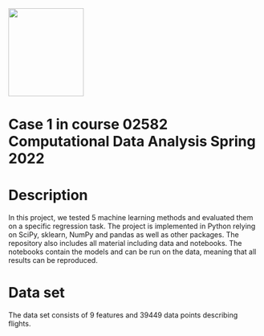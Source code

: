 <div>
<img src="https://user-images.githubusercontent.com/80641437/159114973-77077b5b-f5a5-438a-867a-13637489f602.png" width="150" height="175"/>
</div>

# Case 1 in course 02582 Computational Data Analysis Spring 2022


# Description
In this project, we tested 5 machine learning methods and evaluated them on a specific regression task. The project is implemented in Python relying on SciPy, sklearn, NumPy and pandas as well as other packages. The repository also includes all material including data and notebooks. The notebooks contain the models and can be run on the data, meaning that all results can be reproduced.

# Data set
The data set consists of 9 features and 39449 data points describing flights. 
